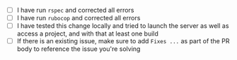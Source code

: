 - [ ] I have run `rspec` and corrected all errors
- [ ] I have run `rubocop` and corrected all errors
- [ ] I have tested this change locally and tried to launch the server as well as access a project, and with that at least one build
- [ ] If there is an existing issue, make sure to add `Fixes ...` as part of the PR body to reference the issue you're solving
